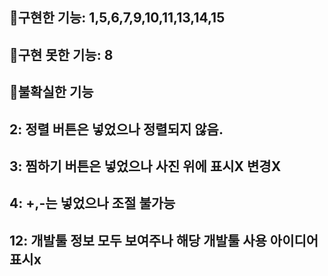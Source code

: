 ## 🎈구현한 기능: 1,5,6,7,9,10,11,13,14,15

## 🎈구현 못한 기능: 8

## 🎈불확실한 기능

## 2: 정렬 버튼은 넣었으나 정렬되지 않음.

## 3: 찜하기 버튼은 넣었으나 사진 위에 표시X 변경X

## 4: +,-는 넣었으나 조절 불가능

## 12: 개발툴 정보 모두 보여주나 해당 개발툴 사용 아이디어 표시x
